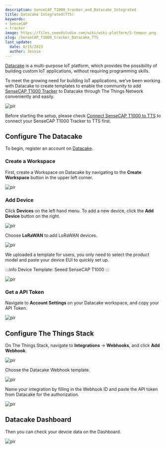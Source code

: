 ```yaml
---
description: SenseCAP_T1000_tracker_and_Datacake_Integrated
title: Datacake Integrated(TTS)
keywords:
- SenseCAP
- tracker
image: https://files.seeedstudio.com/wiki/wiki-platform/S-tempor.png
slug: /SenseCAP_T1000_tracker_Datacake_TTS
last_update:
  date: 8/15/2023
  author: Jessie
---
```


[Datacake](https://datacake.co/) is a multi-purpose IoT platform, which provides the possibility of building custom IoT applications, without requiring programming skills.

To meet the growing need for building IoT applications, we’ve been working with Datacake to create templates to enable the community to add [SenseCAP T1000 Tracker](https://www.seeedstudio.com/sensecap-t1000-tracker?utm_source=emailsig&utm_medium=emailsig&utm_campaign=emailsig) to Datacake through The Things Network conveniently and easily.

<p style={{textAlign: 'center'}}><img src="https://files.seeedstudio.com/wiki/SenseCAP/Tracker/datacake_sense.png" alt="pir" width={800} height="auto" /></p>

Before starting the setup, please check [Connect SenseCAP T1000 to TTS](https://wiki.seeedstudio.com/SenseCAP_T1000_tracker_TTN) to connect your SenseCAP T1000 Tracker to TTS first.

## Configure The Datacake

To begin, register an account on [Datacake](https://app.datacake.de/signup).


### Create a Workspace

First, create a Workspace on Datacake by navigating to the **Create Workspace** button in the upper left corner.

<p style={{textAlign: 'center'}}><img src="https://files.seeedstudio.com/wiki/SenseCAP/Tracker/datacake-workspace.png" alt="pir" width={800} height="auto" /></p>


### Add Device

Click **Devices** on the left hand menu. 
To add a new device, click the **Add Device** button on the right.


<p style={{textAlign: 'center'}}><img src="https://files.seeedstudio.com/wiki/SenseCAP/Tracker/datacake_add.png" alt="pir" width={800} height="auto" /></p>


Choose **LoRaWAN** to add LoRaWAN devices.

<p style={{textAlign: 'center'}}><img src="https://files.seeedstudio.com/wiki/SenseCAP/Tracker/lorawan.png" alt="pir" width={800} height="auto" /></p>

We uploaded a template for users, you only need to select the product model and paste your device EUI to quickly set up.

:::info
Device Template: Seeed SenseCAP T1000
:::


<p style={{textAlign: 'center'}}><img src="https://files.seeedstudio.com/wiki/SenseCAP/Tracker/datacake_tem.png" alt="pir" width={800} height="auto" /></p>





### Get a API Token


Navigate to **Account Settings** on your Datacake workspace, and copy your API Token.

<p style={{textAlign: 'center'}}><img src="https://files.seeedstudio.com/wiki/SenseCAP/Tracker/datacake_api.png" alt="pir" width={800} height="auto" /></p>





## Configure The Things Stack



On The Things Stack, navigate to **Integrations** → **Webhooks**, and click **Add Webhook**.



<p style={{textAlign: 'center'}}><img src="https://files.seeedstudio.com/wiki/SenseCAP/Tracker/add_webhook1.png" alt="pir" width={800} height="auto" /></p>


Choose the Datacake Webhook template. 

<p style={{textAlign: 'center'}}><img src="https://files.seeedstudio.com/wiki/SenseCAP/Tracker/datacake_ts.png" alt="pir" width={800} height="auto" /></p>

Name your integration by filling in the Webhook ID and paste the API token from Datacake for the authorization.



<p style={{textAlign: 'center'}}><img src="https://files.seeedstudio.com/wiki/SenseCAP/Tracker/datacake_webhook2.png" alt="pir" width={800} height="auto" /></p>


## Datacake Dashboard

Then you can check your devcie data on the Dashboard.

<p style={{textAlign: 'center'}}><img src="https://files.seeedstudio.com/wiki/SenseCAP/Tracker/datacake_dashbaord.png" alt="pir" width={800} height="auto" /></p>
